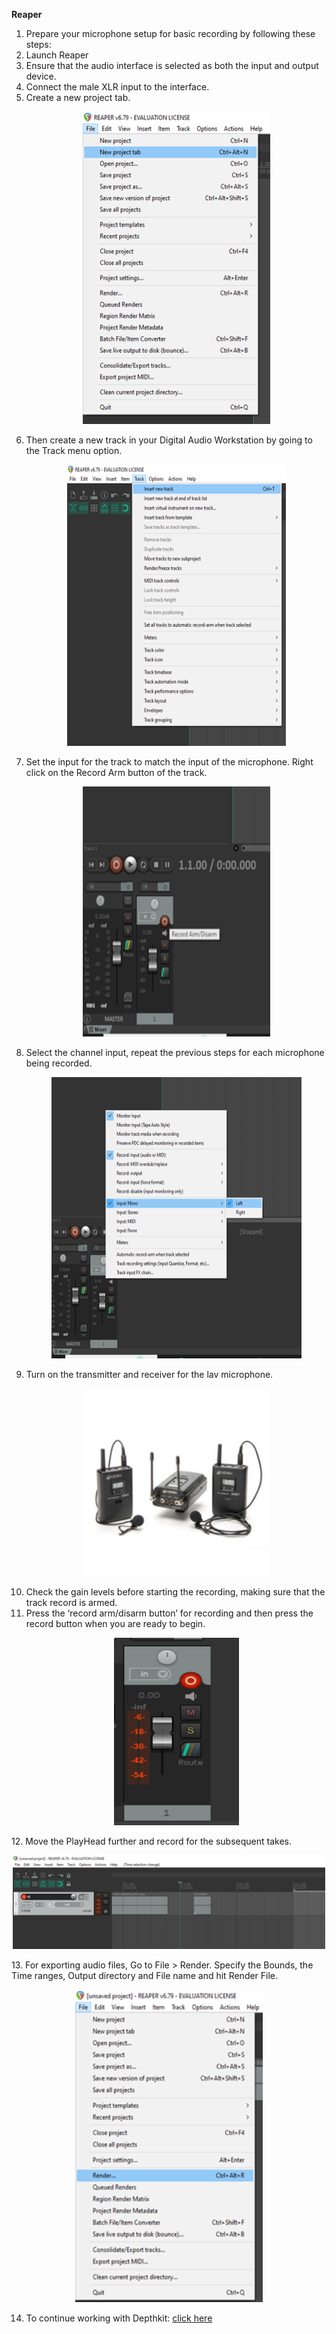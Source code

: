 **Reaper**
1. Prepare your microphone setup for basic recording by following these steps:
2. Launch Reaper
3. Ensure that the audio interface is selected as both the input and output device. 
4. Connect the male XLR input to the interface.
5. Create a new project tab.
       <p align="center">
     <img src="images/reaper/project.png" width="300" height="500" alt="Open Device">
   </p>
6. Then create a new track in your Digital Audio Workstation by going to the Track menu option.
       <p align="center">
     <img src="images/reaper/track.png" width="350" height="450" alt="Open Device">
   </p>
7. Set the input for the track to match the input of the microphone. Right click on the Record Arm button of the track.
       <p align="center">
     <img src="images/reaper/input.png" width="300" height="400" alt="Open Device">
   </p>
8. Select the channel input, repeat the previous steps for each microphone being recorded.
       <p align="center">
     <img src="images/reaper/channel.png" width="400" height="450" alt="Open Device">
   </p>
9. Turn on the transmitter and receiver for the lav microphone.
       <p align="center">
     <img src="images/reaper/lav.png" width="300" height="300" alt="Open Device">
   </p>
10. Check the gain levels before starting the recording, making sure that the track record is armed.
11. Press the ‘record arm/disarm button’ for recording and then press the record button when you are ready to begin.
       <p align="center">
     <img src="images/reaper/record.png" width="200" height="300" alt="Open Device">
   </p>
12. Move the PlayHead further and record for the subsequent takes.
       <p align="center">
     <img src="images/reaper/play.png" width="500" height="150" alt="Open Device">
   </p>
13. For exporting audio files, Go to File > Render. Specify the Bounds, the Time ranges, Output directory and File name and hit Render File.
       <p align="center">
     <img src="images/reaper/export.png" width="300" height="500" alt="Open Device">
   </p>

14. To continue working with Depthkit: [click here](Depthkit.md)
